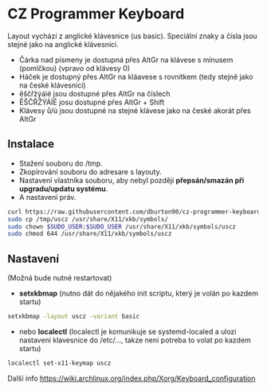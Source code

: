 # CZ Programmer Keyboard
Layout vychází z anglické klávesnice (us basic). Speciální znaky a čísla jsou stejné jako na anglické klávesnici.

- Čárka nad písmeny je dostupná přes AltGr na klávese s mínusem (pomlčkou) (vpravo od klávesy 0)
- Háček je dostupný přes AltGr na kláavese s rovnítkem (tedy stejně jako na české klávesnici)
- ěščřžýáíé jsou dostupné přes AltGr na číslech
- ĚŠČŘŽÝÁÍÉ josu dostupné přes AltGr + Shift
- Klávesy ů/ú jsou dostupné na stejné klávese jako na české akorát přes AltGr


## Instalace

- Stažení souboru do /tmp.
- Zkopírování souboru do adresare s layouty.
- Nastavení vlastníka souboru, aby nebyl později **přepsán/smazán při upgradu/updatu systému**.
- A nastavení práv.

```bash
curl https://raw.githubusercontent.com/dburton90/cz-programmer-keyboard/master/uscz > /tmp/uscz
sudo cp /tmp/uscz /usr/share/X11/xkb/symbols/
sudo chown $SUDO_USER:$SUDO_USER /usr/share/X11/xkb/symbols/uscz
sudo chmod 644 /usr/share/X11/xkb/symbols/uscz
```

## Nastavení
(Možná bude nutné restartovat)

- **setxkbmap** (nutno dát do nějakého init scriptu, který je volán po kazdem startu)

```bash
setxkbmap -layout uscz -variant basic
```
- nebo **localectl** (localectl je komunikuje se systemd-localed a ulozi nastaveni klavesnice do /etc/..., takze neni potreba to volat po kazdem startu)

```bash
localectl set-x11-keymap uscz
```

Další info
https://wiki.archlinux.org/index.php/Xorg/Keyboard_configuration
